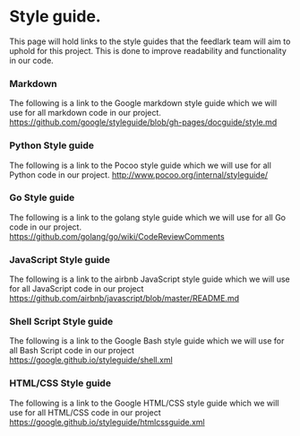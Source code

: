 # Style guide.
This page will hold links to the style guides that the feedlark team will aim to uphold for this project. This is done to improve readability and functionality in our code.

### Markdown
The following is a link to the Google markdown style guide which we will use for all markdown code in our project.
https://github.com/google/styleguide/blob/gh-pages/docguide/style.md

### Python Style guide
The following is a link to the Pocoo style guide which we will use for all Python code in our project.
http://www.pocoo.org/internal/styleguide/

### Go Style guide
The following is a link to the golang style guide which we will use for all Go code in our project.
https://github.com/golang/go/wiki/CodeReviewComments

### JavaScript Style guide
The following is a link to the airbnb JavaScript style guide which we will use for all JavaScript code in our project
https://github.com/airbnb/javascript/blob/master/README.md

### Shell Script Style guide
The following is a link to the Google Bash style guide which we will use for all Bash Script code in our project
https://google.github.io/styleguide/shell.xml

### HTML/CSS Style guide
The following is a link to the Google HTML/CSS style guide which we will use for all HTML/CSS code in our project
https://google.github.io/styleguide/htmlcssguide.xml
